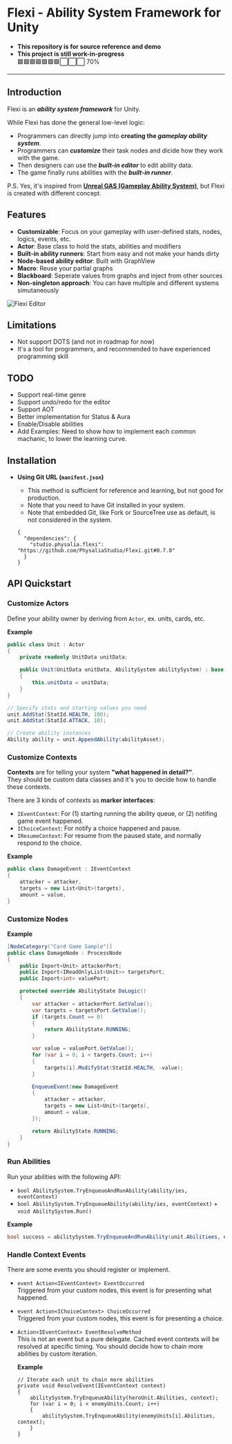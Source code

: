 # Flexi - Ability System Framework for Unity

-   **This repository is for source reference and demo**
-   **This project is still work-in-progress**  
    :green_square::green_square::green_square::green_square::green_square::green_square::green_square::white_large_square::white_large_square::white_large_square: 70%

-----

## Introduction

Flexi is an ***ability system framework*** for Unity.

While Flexi has done the general low-level logic:

- Programmers can directly jump into **creating the _gameplay ability system_**.
- Programmers can ***customize*** their task nodes and dicide how they work with the game.
- Then designers can use the ***built-in editor*** to edit ability data.
- The game finally runs abilities with the ***built-in runner***.

P.S. Yes, it's inspired from **[Unreal GAS (Gameplay Ability System)](https://docs.unrealengine.com/5.1/en-US/gameplay-ability-system-for-unreal-engine/)**, but Flexi is created with different concept.

## Features

- **Customizable**: Focus on your gameplay with user-defined stats, nodes, logics, events, etc.
- **Actor**: Base class to hold the stats, abilities and modifiers
- **Built-in ability runners**: Start from easy and not make your hands dirty
- **Node-based ability editor**: Built with GraphView
- **Macro**: Reuse your partial graphs
- **Blackboard**: Seperate values from graphs and inject from other sources
- **Non-singleton approach**: You can have multiple and different systems simutaneously

![Flexi Editor](https://raw.githubusercontent.com/wiki/PhysaliaStudio/Flexi/images/flexi-editor.gif)

## Limitations

- Not support DOTS (and not in roadmap for now)
- It's a tool for programmers, and recommended to have experienced programming skill

## TODO

- Support real-time genre
- Support undo/redo for the editor
- Support AOT
- Better implementation for Status & Aura
- Enable/Disable abilities
- Add Examples: Need to show how to implement each common machanic, to lower the learning curve.

## Installation

-   **Using Git URL (`manifest.json`)**

    - This method is sufficient for reference and learning, but not good for production.
    - Note that you need to have Git installed in your system.
    - Note that embedded Git, like Fork or SourceTree use as default, is not considered in the system.
    
    ```
    {
      "dependencies": {
        "studio.physalia.flexi": "https://github.com/PhysaliaStudio/Flexi.git#0.7.0"
      }
    }
    ```

## API Quickstart

### Customize Actors

Define your ability owner by deriving from `Actor`, ex. units, cards, etc.

**Example**

```csharp
public class Unit : Actor
{
    private readonly UnitData unitData;

    public Unit(UnitData unitData, AbilitySystem abilitySystem) : base(abilitySystem)
    {
        this.unitData = unitData;
    }
}

// Specify stats and starting values you need
unit.AddStat(StatId.HEALTH, 100);
unit.AddStat(StatId.ATTACK, 10);

// Create ability instances
Ability ability = unit.AppendAbility(abilityAsset);
```

### Customize Contexts

**Contexts** are for telling your system **"what happened in detail?"**.  
They should be custom data classes and it's you to decide how to handle these contexts.

There are 3 kinds of contexts as **marker interfaces**:

- `IEventContext`: For (1) starting running the ability queue, or (2) notifing game event happened.
- `IChoiceContext`: For notify a choice happened and pause.
- `IResumeContext`: For resume from the paused state, and normally respond to the choice.

**Example**

```csharp
public class DamageEvent : IEventContext
{
    attacker = attacker,
    targets = new List<Unit>(targets),
    amount = value,
}
```

### Customize Nodes

**Example**

```csharp
[NodeCategory("Card Game Sample")]
public class DamageNode : ProcessNode
{
    public Inport<Unit> attackerPort;
    public Inport<IReadOnlyList<Unit>> targetsPort;
    public Inport<int> valuePort;

    protected override AbilityState DoLogic()
    {
        var attacker = attackerPort.GetValue();
        var targets = targetsPort.GetValue();
        if (targets.Count == 0)
        {
            return AbilityState.RUNNING;
        }

        var value = valuePort.GetValue();
        for (var i = 0; i < targets.Count; i++)
        {
            targets[i].ModifyStat(StatId.HEALTH, -value);
        }

        EnqueueEvent(new DamageEvent
        {
            attacker = attacker,
            targets = new List<Unit>(targets),
            amount = value,
        });

        return AbilityState.RUNNING;
    }
}
```

### Run Abilities

Run your abilities with the following API:

- `bool AbilitySystem.TryEnqueueAndRunAbility(ability/ies, eventContext)`
- `bool AbilitySystem.TryEnqueueAbility(ability/ies, eventContext)` + `void AbilitySystem.Run()`

**Example**

```csharp
bool success = abilitySystem.TryEnqueueAndRunAbility(unit.Abilitiees, eventContext);
```

### Handle Context Events

There are some events you should register or implement.

-   `event Action<IEventContext> EventOccurred`  
    Triggered from your custom nodes, this event is for presenting what happened.
    
-   `event Action<IChoiceContext> ChoiceOccurred`  
    Triggered from your custom nodes, this event is for presenting a choice.
    
-   `Action<IEventContext> EventResolveMethod`  
    This is not an event but a pure delegate. Cached event contexts will be resolved at specific timing. You should decide how to chain more abilities by custom iteration.
    
    **Example**
    
    ```
    // Iterate each unit to chain more abilities
    private void ResolveEvent(IEventContext context)
    {
        abilitySystem.TryEnqueueAbility(heroUnit.Abilities, context);
        for (var i = 0; i < enemyUnits.Count; i++)
        {
            abilitySystem.TryEnqueueAbility(enemyUnits[i].Abilities, context);
        }
    }
    ```
